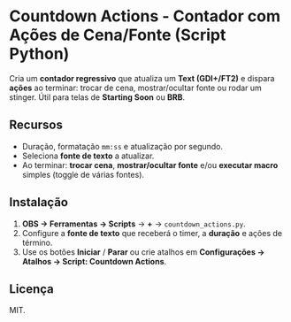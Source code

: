 
# Countdown Actions - Contador com Ações de Cena/Fonte (Script Python)

Cria um **contador regressivo** que atualiza um **Text (GDI+/FT2)** e dispara **ações** ao terminar: trocar de cena, mostrar/ocultar fonte ou rodar um stinger. Útil para telas de **Starting Soon** ou **BRB**.

## Recursos
- Duração, formatação `mm:ss` e atualização por segundo.
- Seleciona **fonte de texto** a atualizar.
- Ao terminar: **trocar cena**, **mostrar/ocultar fonte** e/ou **executar macro** simples (toggle de várias fontes).

## Instalação
1. **OBS → Ferramentas → Scripts** → **+** → `countdown_actions.py`.
2. Configure a **fonte de texto** que receberá o timer, a **duração** e ações de término.
3. Use os botões **Iniciar** / **Parar** ou crie atalhos em **Configurações → Atalhos → Script: Countdown Actions**.

## Licença
MIT.
